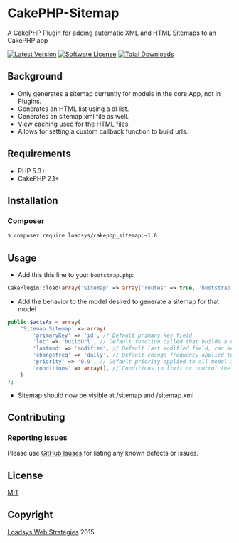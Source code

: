 # CakePHP-Sitemap

A CakePHP Plugin for adding automatic XML and HTML Sitemaps to an CakePHP app


[![Latest Version](https://img.shields.io/github/release/loadsys/CakePHP-Sitemap.svg?style=flat-square)](https://github.com/loadsys/CakePHP-Sitemap/releases)
[![Software License](https://img.shields.io/badge/license-MIT-brightgreen.svg?style=flat-square)](LICENSE.md)
[![Total Downloads](https://img.shields.io/packagist/dt/loadsys/cakephp_sitemap.svg?style=flat-square)](https://packagist.org/packages/loadsys/cakephp_sitemap)
<!--
[![Build Status](https://travis-ci.org/loadsys/{PLUGIN_NAME}.svg?branch=master&style=flat-square)](https://travis-ci.org/loadsys/CakePHP-SocialLinks)
[![Coverage Status](https://coveralls.io/repos/loadsys/{PLUGIN_NAME}/badge.svg)](https://coveralls.io/r/loadsys/{PLUGIN_NAME})
-->

## Background

* Only generates a sitemap currently for models in the core App, not in Plugins.
* Generates an HTML list using a dl list.
* Generates an sitemap.xml file as well.
* View caching used for the HTML files.
* Allows for setting a custom callback function to build urls.

## Requirements

* PHP 5.3+
* CakePHP 2.1+

## Installation

### Composer

````bash
$ composer require loadsys/cakephp_sitemap:~1.0
````

## Usage

* Add this this line to your `bootstrap.php`:

````php
CakePlugin::load(array('Sitemap' => array('routes' => true, 'bootstrap' => true)));
````

* Add the behavior to the model desired to generate a sitemap for that model

````php
public $actsAs = array(
	'Sitemap.Sitemap' => array(
		'primaryKey' => 'id', // Default primary key field
		'loc' => 'buildUrl', // Default function called that builds a url, passes parameters (Model $Model, $primaryKey)
		'lastmod' => 'modified', // Default last modified field, can be set to FALSE if no field for this
		'changefreq' => 'daily', // Default change frequency applied to all model items of this type, can be set to FALSE to pass no value
		'priority' => '0.9', // Default priority applied to all model items of this type, can be set to FALSE to pass no value
		'conditions' => array(), // Conditions to limit or control the returned results for the sitemap
	)
);
````

* Sitemap should now be visible at /sitemap and /sitemap.xml

## Contributing

### Reporting Issues

Please use [GitHub Isuses](https://github.com/loadsys/CakePHP-Sitemap/issues) for listing any known defects or issues.

<!-- ### Development

When developing this plugin, please fork and issue a PR for any new development.

The Complete Test Suite for the plugin can be run via this command:

`./lib/Cake/Console/cake test Sitemap AllSitemaps` -->

## License ##

[MIT](https://github.com/loadsys/CakePHP-Sitemap/blob/master/LICENSE.md)


## Copyright ##

[Loadsys Web Strategies](http://www.loadsys.com) 2015
